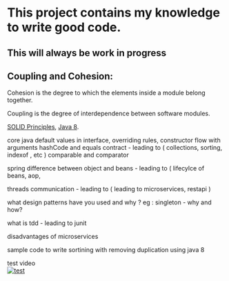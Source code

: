 # This project contains my knowledge to write good code. 
## This will always be work in progress

## Coupling and Cohesion: 
<p>Cohesion is the degree to which the elements inside a module belong together.</p> 
<p>Coupling is the degree of interdependence between software modules.</p>

[SOLID Principles][1], [Java 8].

  

core java
default values in interface, overriding rules, constructor flow with arguments
hashCode and equals contract - leading to ( collections, sorting, indexof , etc ) 
comparable and comparator


spring
difference between object and beans - leading to ( lifecylce of beans, aop, 


threads communication - leading to ( leading to microservices, restapi )

what design patterns have you used and why ?
eg : singleton - why and how? 




what is tdd - leading to junit

disadvantages of microservices

sample code to write sortining with removing duplication using java 8

[java 8]: Java8/Java8.md "java 8 feature"
[1]: SOLID/SolidPrinciples.md "SOLID Principles"

test video<br/>
[![test](http://img.youtube.com/vi/yl6dwgK3KmI/0.jpg)](http://www.youtube.com/watch?v=yl6dwgK3KmI)
